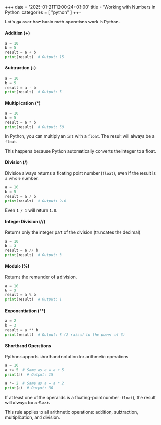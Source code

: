 +++
date = '2025-01-21T12:00:24+03:00'
title = 'Working with Numbers in Python'
categories = [ "python" ]
+++

Let's go over how basic math operations work in Python.

#### Addition (+)

```python
a = 10
b = 5
result = a + b
print(result)  # Output: 15
```

#### Subtraction (-)

```python
a = 10
b = 5
result = a - b
print(result)  # Output: 5
```

#### Multiplication (*)

```python
a = 10
b = 5
result = a * b
print(result)  # Output: 50
```

In Python, you can multiply an `int` with a `float`. The result will always be a `float`.

This happens because Python automatically converts the integer to a float.

#### Division (/)

Division always returns a floating point number (`float`), even if the result is a whole number.

```python
a = 10
b = 5
result = a / b
print(result)  # Output: 2.0
```

Even `1 / 1` will return `1.0`.

#### Integer Division (//)

Returns only the integer part of the division (truncates the decimal).

```python
a = 10
b = 3
result = a // b
print(result)  # Output: 3
```

#### Modulo (%)

Returns the remainder of a division.

```python
a = 10
b = 3
result = a % b
print(result)  # Output: 1
```

#### Exponentiation (**)

```python
a = 2
b = 3
result = a ** b
print(result)  # Output: 8 (2 raised to the power of 3)
```

#### Shorthand Operations

Python supports shorthand notation for arithmetic operations.

```python
a = 10
a += 5  # Same as a = a + 5
print(a)  # Output: 15

a *= 2  # Same as a = a * 2
print(a)  # Output: 30
```

If at least one of the operands is a floating-point number (`float`), the result will always be a `float`.

This rule applies to all arithmetic operations: addition, subtraction, multiplication, and division.
